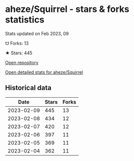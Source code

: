 # aheze/Squirrel - stars & forks statistics

Stats updated on Feb 2023, 09

☋ Forks: 13

★ Stars: 445

[Open repository](https://github.com/aheze/Squirrel)

[Open detailed stats for aheze/Squirrel](https://reviewgithub.com/rep/aheze/Squirrel)

## Historical data
| Date | Stars | Forks |
|------|-------|-------|
| 2023-02-09 | 445 | 13 | 
| 2023-02-08 | 434 | 12 | 
| 2023-02-07 | 420 | 12 | 
| 2023-02-06 | 397 | 11 | 
| 2023-02-05 | 369 | 11 | 
| 2023-02-04 | 362 | 11 | 

